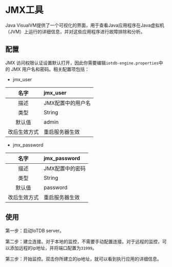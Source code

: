 <!--

    Licensed to the Apache Software Foundation (ASF) under one
    or more contributor license agreements.  See the NOTICE file
    distributed with this work for additional information
    regarding copyright ownership.  The ASF licenses this file
    to you under the Apache License, Version 2.0 (the
    "License"); you may not use this file except in compliance
    with the License.  You may obtain a copy of the License at
    
        http://www.apache.org/licenses/LICENSE-2.0
    
    Unless required by applicable law or agreed to in writing,
    software distributed under the License is distributed on an
    "AS IS" BASIS, WITHOUT WARRANTIES OR CONDITIONS OF ANY
    KIND, either express or implied.  See the License for the
    specific language governing permissions and limitations
    under the License.

-->

# JMX工具

Java VisualVM提供了一个可视化的界面，用于查看Java应用程序在Java虚拟机（JVM）上运行的详细信息，并对这些应用程序进行故障排除和分析。

## 配置

JMX 访问权限认证设置默认打开，因此你需要编辑`iotdb-engine.properties`中的 JMX 用户名和密码。相关配置项包括：

* jmx\_user

|名字| jmx\_user |
|:---:|:---|
|描述| JMX配置中的用户名 |
|类型| String |
|默认值| admin |
|改后生效方式|重启服务器生效|

* jmx\_password

|名字| jmx\_password |
|:---:|:---|
|描述| JMX配置中的密码 |
|类型| String |
|默认值| password |
|改后生效方式|重启服务器生效|

## 使用

第一步：启动IoTDB server。

第二步：建立连接。对于本地的监控，不需要手动配置连接。对于远程的监控，可以添加远程的ip地址，并将端口配置为`31999`。

第三步：开始监控。双击你所建立的ip地址，就可以看到执行应用的详细信息。
